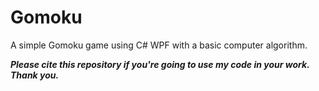 # Gomoku
A simple Gomoku game using C# WPF with a basic computer algorithm.

**_Please cite this repository if you're going to use my code in your work. Thank you._**
